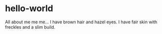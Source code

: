 # hello-world
All about me me me...
I have brown hair and hazel eyes. I have fair skin with freckles and a slim build.

